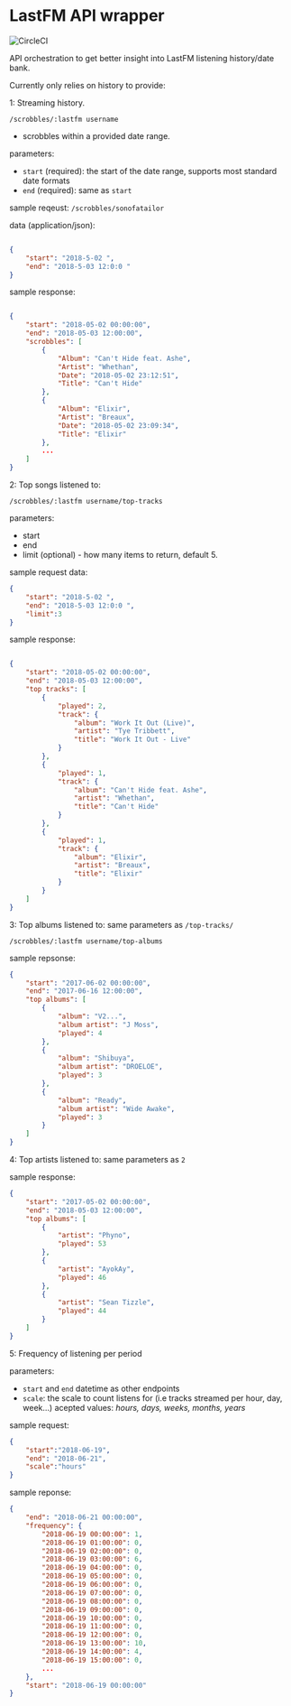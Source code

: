 # LastFM API wrapper

![CircleCI](https://circleci.com/gh/dshomoye/lastfm-visualizer.svg?style=svg&circle-token=bfe9a145894b73da27fbe342d038da72fe6c9e79)

API orchestration to get better insight into LastFM listening history/date bank.

Currently only relies on history to provide:

1: Streaming history.

`/scrobbles/:lastfm username`

- scrobbles within a provided date range.

parameters:

- `start` (required): the start of the date range, supports most standard date formats
- `end` (required): same as `start`

sample reqeust:
`/scrobbles/sonofatailor`

data (application/json):

```json

{
    "start": "2018-5-02 ",
    "end": "2018-5-03 12:0:0 "
}
```

sample response:

```json

{
    "start": "2018-05-02 00:00:00",
    "end": "2018-05-03 12:00:00",
    "scrobbles": [
        {
            "Album": "Can't Hide feat. Ashe",
            "Artist": "Whethan",
            "Date": "2018-05-02 23:12:51",
            "Title": "Can't Hide"
        },
        {
            "Album": "Elixir",
            "Artist": "Breaux",
            "Date": "2018-05-02 23:09:34",
            "Title": "Elixir"
        },
        ...
    ]
}
```

2: Top songs listened to:

`/scrobbles/:lastfm username/top-tracks`

parameters:

- start
- end
- limit (optional) - how many items to return, default 5.

sample request data:

```json
{
    "start": "2018-5-02 ",
    "end": "2018-5-03 12:0:0 ",
    "limit":3
}

```

sample response:

```json

{
    "start": "2018-05-02 00:00:00",
    "end": "2018-05-03 12:00:00",
    "top tracks": [
        {
            "played": 2,
            "track": {
                "album": "Work It Out (Live)",
                "artist": "Tye Tribbett",
                "title": "Work It Out - Live"
            }
        },
        {
            "played": 1,
            "track": {
                "album": "Can't Hide feat. Ashe",
                "artist": "Whethan",
                "title": "Can't Hide"
            }
        },
        {
            "played": 1,
            "track": {
                "album": "Elixir",
                "artist": "Breaux",
                "title": "Elixir"
            }
        }
    ]
}

```

3: Top albums listened to:
same parameters as `/top-tracks/`

`/scrobbles/:lastfm username/top-albums`

sample repsonse:

```json
{
    "start": "2017-06-02 00:00:00",
    "end": "2017-06-16 12:00:00",
    "top albums": [
        {
            "album": "V2...",
            "album artist": "J Moss",
            "played": 4
        },
        {
            "album": "Shibuya",
            "album artist": "DROELOE",
            "played": 3
        },
        {
            "album": "Ready",
            "album artist": "Wide Awake",
            "played": 3
        }
    ]
}
```

4: Top artists listened to:
same parameters as `2`

sample response:

```json
{
    "start": "2017-05-02 00:00:00", 
    "end": "2018-05-03 12:00:00",
    "top albums": [
        {
            "artist": "Phyno",
            "played": 53
        },
        {
            "artist": "AyokAy",
            "played": 46
        },
        {
            "artist": "Sean Tizzle",
            "played": 44
        }
    ]
}
```

5: Frequency of listening per period

parameters:

- `start` and `end` datetime as other endpoints
- `scale`: the scale to count listens for (i.e tracks streamed per hour, day, week...)
    acepted values: *hours, days, weeks, months, years*

sample request:

```json
{
    "start":"2018-06-19",
    "end": "2018-06-21",
    "scale":"hours"
}
```

sample reponse:

```json
{
    "end": "2018-06-21 00:00:00",
    "frequency": {
        "2018-06-19 00:00:00": 1,
        "2018-06-19 01:00:00": 0,
        "2018-06-19 02:00:00": 0,
        "2018-06-19 03:00:00": 6,
        "2018-06-19 04:00:00": 0,
        "2018-06-19 05:00:00": 0,
        "2018-06-19 06:00:00": 0,
        "2018-06-19 07:00:00": 0,
        "2018-06-19 08:00:00": 0,
        "2018-06-19 09:00:00": 0,
        "2018-06-19 10:00:00": 0,
        "2018-06-19 11:00:00": 0,
        "2018-06-19 12:00:00": 0,
        "2018-06-19 13:00:00": 10,
        "2018-06-19 14:00:00": 4,
        "2018-06-19 15:00:00": 0,
        ...
    },
    "start": "2018-06-19 00:00:00"
}
```
